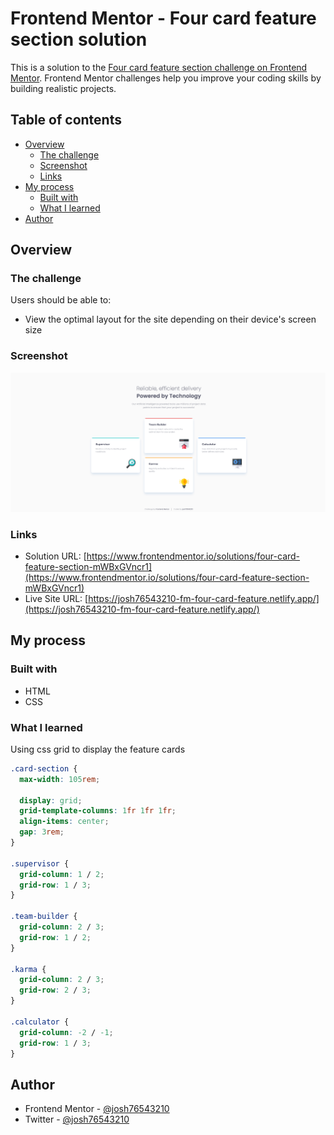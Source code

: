 # Frontend Mentor - Four card feature section solution

This is a solution to the [Four card feature section challenge on Frontend Mentor](https://www.frontendmentor.io/challenges/four-card-feature-section-weK1eFYK). Frontend Mentor challenges help you improve your coding skills by building realistic projects.

## Table of contents

- [Overview](#overview)
  - [The challenge](#the-challenge)
  - [Screenshot](#screenshot)
  - [Links](#links)
- [My process](#my-process)
  - [Built with](#built-with)
  - [What I learned](#what-i-learned)
- [Author](#author)

## Overview

### The challenge

Users should be able to:

- View the optimal layout for the site depending on their device's screen size

### Screenshot

![](./images/screenshot.png)

### Links

- Solution URL: [https://www.frontendmentor.io/solutions/four-card-feature-section-mWBxGVncr1](https://www.frontendmentor.io/solutions/four-card-feature-section-mWBxGVncr1)
- Live Site URL: [https://josh76543210-fm-four-card-feature.netlify.app/](https://josh76543210-fm-four-card-feature.netlify.app/)

## My process

### Built with

- HTML
- CSS

### What I learned

Using css grid to display the feature cards

```css
.card-section {
  max-width: 105rem;

  display: grid;
  grid-template-columns: 1fr 1fr 1fr;
  align-items: center;
  gap: 3rem;
}

.supervisor {
  grid-column: 1 / 2;
  grid-row: 1 / 3;
}

.team-builder {
  grid-column: 2 / 3;
  grid-row: 1 / 2;
}

.karma {
  grid-column: 2 / 3;
  grid-row: 2 / 3;
}

.calculator {
  grid-column: -2 / -1;
  grid-row: 1 / 3;
}
```

## Author

- Frontend Mentor - [@josh76543210](https://www.frontendmentor.io/profile/josh76543210)
- Twitter - [@josh76543210](https://www.twitter.com/josh76543210)
